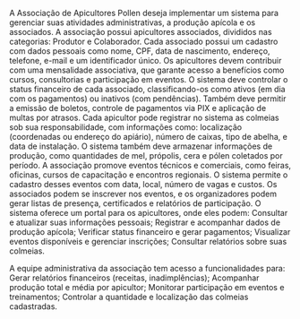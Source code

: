 A Associação de Apicultores Pollen deseja implementar um sistema para gerenciar suas atividades administrativas, a produção apícola e os associados.
A associação possui apicultores associados, divididos nas categorias: Produtor e Colaborador. Cada associado possui um cadastro com dados pessoais como nome, CPF, data de nascimento, endereço, telefone, e-mail e um identificador único.
Os apicultores devem contribuir com uma mensalidade associativa, que garante acesso a benefícios como cursos, consultorias e participação em eventos. O sistema deve controlar o status financeiro de cada associado, classificando-os como ativos (em dia com os pagamentos) ou inativos (com pendências). Também deve permitir a emissão de boletos, controle de pagamentos via PIX e aplicação de multas por atrasos.
Cada apicultor pode registrar no sistema as colmeias sob sua responsabilidade, com informações como: localização (coordenadas ou endereço do apiário), número de caixas, tipo de abelha, e data de instalação. O sistema também deve armazenar informações de produção, como quantidades de mel, própolis, cera e pólen coletados por período.
A associação promove eventos técnicos e comerciais, como feiras, oficinas, cursos de capacitação e encontros regionais. O sistema permite o cadastro desses eventos com data, local, número de vagas e custos. Os associados podem se inscrever nos eventos, e os organizadores podem gerar listas de presença, certificados e relatórios de participação.
O sistema oferece um portal para os apicultores, onde eles podem:
Consultar e atualizar suas informações pessoais;
Registrar e acompanhar dados de produção apícola;
Verificar status financeiro e gerar pagamentos;
Visualizar eventos disponíveis e gerenciar inscrições;
Consultar relatórios sobre suas colmeias.

A equipe administrativa da associação tem acesso a funcionalidades para:
Gerar relatórios financeiros (receitas, inadimplências);
Acompanhar produção total e média por apicultor;
Monitorar participação em eventos e treinamentos;
Controlar a quantidade e localização das colmeias cadastradas.
